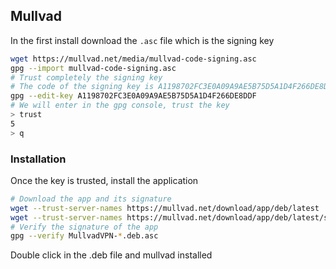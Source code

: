 ## Mullvad
In the first install download the `.asc` file which is the signing key
```bash
wget https://mullvad.net/media/mullvad-code-signing.asc
gpg --import mullvad-code-signing.asc
# Trust completely the signing key
# The code of the signing key is A1198702FC3E0A09A9AE5B75D5A1D4F266DE8DDF
gpg --edit-key A1198702FC3E0A09A9AE5B75D5A1D4F266DE8DDF
# We will enter in the gpg console, trust the key
> trust
5
> q
```
### Installation
Once the key is trusted, install the application
```bash
# Download the app and its signature
wget --trust-server-names https://mullvad.net/download/app/deb/latest
wget --trust-server-names https://mullvad.net/download/app/deb/latest/signature
# Verify the signature of the app
gpg --verify MullvadVPN-*.deb.asc
```
Double click in the .deb file and mullvad installed